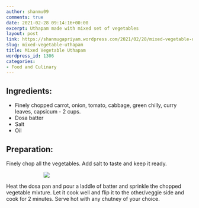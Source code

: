 ```yaml
---
author: shanmu09
comments: true
date: 2021-02-28 09:14:16+00:00
excerpt: Uthapam made with mixed set of vegetables
layout: post
link: https://shanmugapriyam.wordpress.com/2021/02/28/mixed-vegetable-uthapam/
slug: mixed-vegetable-uthapam
title: Mixed Vegetable Uthapam
wordpress_id: 1306
categories:
- Food and Culinary
---
```

<style>
.square {
    float:left;
    width: 49%;
    border-radius:5%;
    padding-bottom : 40%; /* = width for a 1:1 aspect ratio */
    margin:0.5%;
    background-position:center center;
    background-repeat:no-repeat;
    background-size:cover; /* you change this to "contain" if you don't want the images to be cropped */
}
	
#break {
    clear:both;
}

.img_1{background-image:url('https://shanmugapriyam.files.wordpress.com/2020/11/00000img_00000_burst20201029192756129_cover.jpg');}
.img_2{background-image:url('https://shanmugapriyam.files.wordpress.com/2020/11/00000img_00000_burst20201029193128052_cover.jpg');}


.resize_fit_center {
    max-width:60%;
    max-height:60%;
    vertical-align: middle;
    display: block;
    margin-left: auto;
    margin-right: auto;
    border-radius:5%;
}

.center {
  margin: auto;
  width: 60%;
}
</style>



## Ingredients:







  * Finely chopped carrot, onion, tomato, cabbage, green chilly, curry leaves, capsicum - 2 cups.
  * Dosa batter
  * Salt
  * Oil






## Preparation:







Finely chop all the vegetables. Add salt to taste and keep it ready.


<div>
	<img src="https://shanmugapriyam.files.wordpress.com/2020/11/00100lrportrait_00100_burst20201029172658733_cover.jpg?w=872"  class="resize_fit_center"/>
</div>
<p/>






Heat the dosa pan and pour a laddle of batter and sprinkle the chopped vegetable mixture. Let it cook well and flip it to the other/veggie side and cook for 2 minutes. Serve hot with any chutney of your choice.



<div class="square img_1">
</div>
<div class="square img_2">
</div>
<div id="break"> </div>
<p/>







